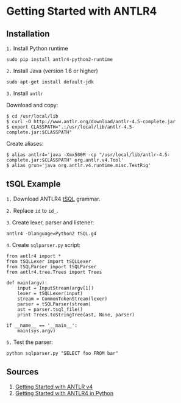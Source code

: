 # Getting Started with ANTLR4

## Installation

`1.` Install Python runtime

```
sudo pip install antlr4-python2-runtime
```

`2.` Install Java (version 1.6 or higher)

```
sudo apt-get install default-jdk
```

`3.` Install `antlr`

Download and copy:

```
$ cd /usr/local/lib
$ curl -O http://www.antlr.org/download/antlr-4.5-complete.jar
$ export CLASSPATH=".:/usr/local/lib/antlr-4.5-complete.jar:$CLASSPATH"
```

Create aliases:

```
$ alias antlr4='java -Xmx500M -cp "/usr/local/lib/antlr-4.5-complete.jar:$CLASSPATH" org.antlr.v4.Tool'
$ alias grun='java org.antlr.v4.runtime.misc.TestRig'
```

## tSQL Example

`1.` Download ANTLR4 [tSQL](https://github.com/antlr/grammars-v4/blob/master/tsql/tsql.g4) grammar.

`2.` Replace `id` to `id_`.

`3`. Create lexer, parser and listener:

```
antlr4 -Dlanguage=Python2 tSQL.g4
```

`4`. Create `sqlparser.py` script:

```
from antlr4 import *
from tSQLLexer import tSQLLexer
from tSQLParser import tSQLParser
from antlr4.tree.Trees import Trees

def main(argv):
    input = InputStream(argv[1])
    lexer = tSQLLexer(input)
    stream = CommonTokenStream(lexer)
    parser = tSQLParser(stream)
    ast = parser.tsql_file()
    print Trees.toStringTree(ast, None, parser)

if __name__ == '__main__':
    main(sys.argv)
```

`5.` Test the parser:

```
python sqlparser.py "SELECT foo FROM bar"
```

## Sources
1. [Getting Started with ANTLR v4](https://github.com/antlr/antlr4/blob/master/doc/getting-started.md)
2. [Getting Started with ANTLR4 in Python](https://github.com/antlr/antlr4/blob/master/doc/python-target.md)
